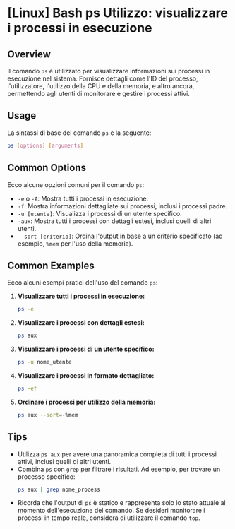 # [Linux] Bash ps Utilizzo: visualizzare i processi in esecuzione

## Overview
Il comando `ps` è utilizzato per visualizzare informazioni sui processi in esecuzione nel sistema. Fornisce dettagli come l'ID del processo, l'utilizzatore, l'utilizzo della CPU e della memoria, e altro ancora, permettendo agli utenti di monitorare e gestire i processi attivi.

## Usage
La sintassi di base del comando `ps` è la seguente:

```bash
ps [options] [arguments]
```

## Common Options
Ecco alcune opzioni comuni per il comando `ps`:

- `-e` o `-A`: Mostra tutti i processi in esecuzione.
- `-f`: Mostra informazioni dettagliate sui processi, inclusi i processi padre.
- `-u [utente]`: Visualizza i processi di un utente specifico.
- `-aux`: Mostra tutti i processi con dettagli estesi, inclusi quelli di altri utenti.
- `--sort [criterio]`: Ordina l'output in base a un criterio specificato (ad esempio, `%mem` per l'uso della memoria).

## Common Examples
Ecco alcuni esempi pratici dell'uso del comando `ps`:

1. **Visualizzare tutti i processi in esecuzione:**
   ```bash
   ps -e
   ```

2. **Visualizzare i processi con dettagli estesi:**
   ```bash
   ps aux
   ```

3. **Visualizzare i processi di un utente specifico:**
   ```bash
   ps -u nome_utente
   ```

4. **Visualizzare i processi in formato dettagliato:**
   ```bash
   ps -ef
   ```

5. **Ordinare i processi per utilizzo della memoria:**
   ```bash
   ps aux --sort=-%mem
   ```

## Tips
- Utilizza `ps aux` per avere una panoramica completa di tutti i processi attivi, inclusi quelli di altri utenti.
- Combina `ps` con `grep` per filtrare i risultati. Ad esempio, per trovare un processo specifico:
  ```bash
  ps aux | grep nome_process
  ```
- Ricorda che l'output di `ps` è statico e rappresenta solo lo stato attuale al momento dell'esecuzione del comando. Se desideri monitorare i processi in tempo reale, considera di utilizzare il comando `top`.